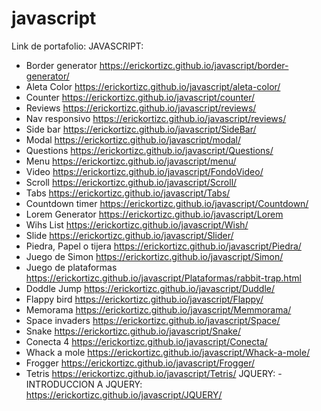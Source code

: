 # javascript
Link de portafolio:
JAVASCRIPT:
- Border generator https://erickortizc.github.io/javascript/border-generator/
- Aleta Color https://erickortizc.github.io/javascript/aleta-color/
- Counter https://erickortizc.github.io/javascript/counter/
- Reviews https://erickortizc.github.io/javascript/reviews/
- Nav responsivo https://erickortizc.github.io/javascript/reviews/
- Side bar https://erickortizc.github.io/javascript/SideBar/
- Modal https://erickortizc.github.io/javascript/modal/
- Questions https://erickortizc.github.io/javascript/Questions/
- Menu https://erickortizc.github.io/javascript/menu/
- Video https://erickortizc.github.io/javascript/FondoVideo/
- Scroll https://erickortizc.github.io/javascript/Scroll/
- Tabs https://erickortizc.github.io/javascript/Tabs/
- Countdown timer https://erickortizc.github.io/javascript/Countdown/
- Lorem Generator https://erickortizc.github.io/javascript/Lorem
- Wihs List https://erickortizc.github.io/javascript/Wish/
- Slide https://erickortizc.github.io/javascript/Slider/
- Piedra, Papel o tijera https://erickortizc.github.io/javascript/Piedra/
- Juego de Simon https://erickortizc.github.io/javascript/Simon/
- Juego de plataformas https://erickortizc.github.io/javascript/Plataformas/rabbit-trap.html
- Doddle Jump https://erickortizc.github.io/javascript/Duddle/
- Flappy bird https://erickortizc.github.io/javascript/Flappy/
- Memorama https://erickortizc.github.io/javascript/Memmorama/
- Space invaders https://erickortizc.github.io/javascript/Space/
- Snake https://erickortizc.github.io/javascript/Snake/
- Conecta 4 https://erickortizc.github.io/javascript/Conecta/
- Whack a mole https://erickortizc.github.io/javascript/Whack-a-mole/
- Frogger https://erickortizc.github.io/javascript/Frogger/
- Tetris https://erickortizc.github.io/javascript/Tetris/
JQUERY:
-INTRODUCCION A JQUERY: https://erickortizc.github.io/javascript/JQUERY/
